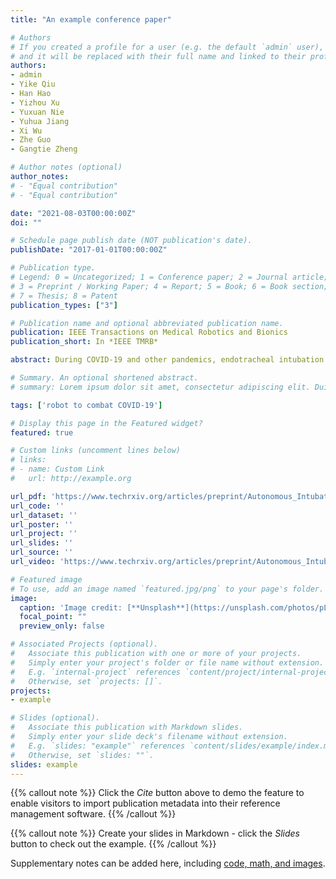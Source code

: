 ```yaml
---
title: "An example conference paper"

# Authors
# If you created a profile for a user (e.g. the default `admin` user), write the username (folder name) here 
# and it will be replaced with their full name and linked to their profile.
authors:
- admin
- Yike Qiu
- Han Hao
- Yizhou Xu
- Yuxuan Nie
- Yuhua Jiang
- Xi Wu
- Zhe Guo
- Gangtie Zheng

# Author notes (optional)
author_notes:
# - "Equal contribution"
# - "Equal contribution"

date: "2021-08-03T00:00:00Z"
doi: ""

# Schedule page publish date (NOT publication's date).
publishDate: "2017-01-01T00:00:00Z"

# Publication type.
# Legend: 0 = Uncategorized; 1 = Conference paper; 2 = Journal article;
# 3 = Preprint / Working Paper; 4 = Report; 5 = Book; 6 = Book section;
# 7 = Thesis; 8 = Patent
publication_types: ["3"]

# Publication name and optional abbreviated publication name.
publication: IEEE Transactions on Medical Robotics and Bionics
publication_short: In *IEEE TMRB*

abstract: During COVID-19 and other pandemics, endotracheal intubation is an effective and common method to save patients as the virus causes lung fibrosis and thus patients are unable to breathe spontaneously. Medical staff need to insert a tube close to the patient’s mouth, thereby leading to a high risk of cross-infection. To protect medical staff, we propose an autonomous intubation robot system (AIRS). With the developed visual servoing and hybrid control method, the entire system can simulate doctors for satisfying repeatability and safety of intubation operations. This system includes a self-driving/teleoperation platform, two co-robot arms, a new multi-functional laryngoscope, force sensors, and several cameras. In the visual servoing part, we realize recognition and location of the patient’s face, medical devices, and main physiological structures to provide real-time navigation. In the hybrid control part, we establish an oral model, propose an offline planning method and PID controllers by combining force, vision, and motion, and apply Virtual Fixture to insert safely. AIRS's validation is with a phantom model under a 2-min operation. Our proposed robot is original and promising in the area of emergent medical robots. We will further validate AIRS in clinical applications and extend the developed techniques in other general treatments.

# Summary. An optional shortened abstract.
# summary: Lorem ipsum dolor sit amet, consectetur adipiscing elit. Duis posuere tellus ac convallis placerat. Proin tincidunt magna sed ex sollicitudin condimentum.

tags: ['robot to combat COVID-19']

# Display this page in the Featured widget?
featured: true

# Custom links (uncomment lines below)
# links:
# - name: Custom Link
#   url: http://example.org

url_pdf: 'https://www.techrxiv.org/articles/preprint/Autonomous_Intubation_Robot_System_based_on_Visual_Servoing_and_Hybrid_Control/15087696?file=29008449'
url_code: ''
url_dataset: ''
url_poster: ''
url_project: ''
url_slides: ''
url_source: ''
url_video: 'https://www.techrxiv.org/articles/preprint/Autonomous_Intubation_Robot_System_based_on_Visual_Servoing_and_Hybrid_Control/15087696?file=29008536'

# Featured image
# To use, add an image named `featured.jpg/png` to your page's folder. 
image:
  caption: 'Image credit: [**Unsplash**](https://unsplash.com/photos/pLCdAaMFLTE)'
  focal_point: ""
  preview_only: false

# Associated Projects (optional).
#   Associate this publication with one or more of your projects.
#   Simply enter your project's folder or file name without extension.
#   E.g. `internal-project` references `content/project/internal-project/index.md`.
#   Otherwise, set `projects: []`.
projects:
- example

# Slides (optional).
#   Associate this publication with Markdown slides.
#   Simply enter your slide deck's filename without extension.
#   E.g. `slides: "example"` references `content/slides/example/index.md`.
#   Otherwise, set `slides: ""`.
slides: example
---
```


{{% callout note %}}
Click the *Cite* button above to demo the feature to enable visitors to import publication metadata into their reference management software.
{{% /callout %}}

{{% callout note %}}
Create your slides in Markdown - click the *Slides* button to check out the example.
{{% /callout %}}

Supplementary notes can be added here, including [code, math, and images](https://wowchemy.com/docs/writing-markdown-latex/).
